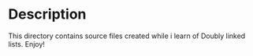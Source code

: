 # Description
This directory contains source files created while i learn of
Doubly linked lists.
Enjoy!